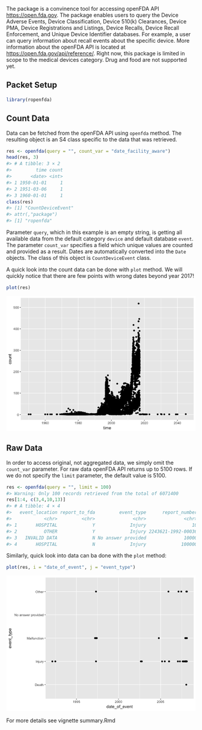
The package is a convinence tool for accessing openFDA API <https://open.fda.gov>. The package enables users to query the Device Adverse Events, Device Classification, Device 510(k) Clearances, Device PMA, Device Registrations and Listings, Device Recalls, Device Recall Enforcement, and Unique Device Identifier databases. For example, a user can query information about recall events about the specific device. More information about the openFDA API is located at <https://open.fda.gov/api/reference/>. Right now, this package is limited in scope to the medical devices category. Drug and food are not supported yet.

Packet Setup
------------

``` r
library(ropenfda)
```

Count Data
----------

Data can be fetched from the openFDA API using `openfda` method. The resulting object is an S4 class specific to the data that was retrieved.

``` r
res <- openfda(query = "", count_var = "date_facility_aware")
head(res, 3)
#> # A tibble: 3 × 2
#>         time count
#>       <date> <int>
#> 1 1950-01-01     1
#> 2 1951-03-06     1
#> 3 1960-01-01     1
class(res)
#> [1] "CountDeviceEvent"
#> attr(,"package")
#> [1] "ropenfda"
```

Parameter `query`, which in this example is an empty string, is getting all available data from the default category `device` and default database `event`. The parameter `count_var` specifies a field which unique values are counted and provided as a result. Dates are automatically converted into the `Date` objects. The class of this object is `CountDeviceEvent` class.

A quick look into the count data can be done with `plot` method. We will quickly notice that there are few points with wrong dates beyond year 2017!

``` r
plot(res)
```

![](README-unnamed-chunk-4-1.png)

Raw Data
--------

In order to access original, not aggregated data, we simply omit the `count_var` parameter. For raw data openFDA API returns up to 5100 rows. If we do not specify the `limit` parameter, the default value is 5100.

``` r
res <- openfda(query = "", limit = 100)
#> Warning: Only 100 records retrieved from the total of 6071400
res[1:4, c(3,4,10,13)]
#> # A tibble: 4 × 4
#>   event_location report_to_fda         event_type      report_number
#>            <chr>         <chr>              <chr>              <chr>
#> 1       HOSPITAL             Y             Injury                 10
#> 2          OTHER             Y             Injury 2243621-1992-00036
#> 3   INVALID DATA             N No answer provided              10000
#> 4       HOSPITAL             N             Injury             100000
```

Similarly, quick look into data can ba done with the `plot` method:

``` r
plot(res, i = "date_of_event", j = "event_type")
```

![](README-unnamed-chunk-6-1.png)

For more details see vignette summary.Rmd
